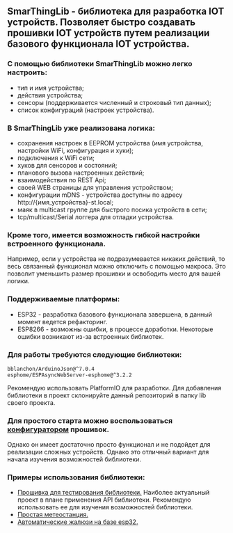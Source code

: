 ## SmarThingLib - библиотека для разработка IOT устройств. Позволяет быстро создавать прошивки IOT устройств путем реализации базового функционала IOT устройства.

### С помощью библиотеки SmarThingLib можно легко настроить:
- тип и имя устройства;
- действия устройства;
- сенсоры (поддерживается численный и строковый тип данных);
- список конфигураций (настроек устройства).

### В SmarThingLib уже реализована логика:
- сохранения настроек в EEPROM устройства (имя устройства, настройки WiFi, конфигурация и хуки);
- подключения к WiFi сети;
- хуков для сенсоров и состояний;
- планового вызова настроенных действий;
- взаимодействия по REST Api;
- своей WEB страницы для управления устройством;
- конфигурации mDNS - устройства доступны по адресу http://{имя_устройства}-st.local;
- маяк в multicast группе для быстрого посика устройств в сети;
- tcp/multicast/Serial логгера для отладки устройства.

### Кроме того, имеется возможность гибкой настройки встроенного функционала.
Например, если у устройства не подразумевается никаких действий, то весь связанный функционал можно отключить с помощью макроса.
Это позволит уменьшить размер прошивки и освободить место для вашей логики.

### Поддерживаемые платформы:
- ESP32 - разработка базового функционала завершена, в данный момент ведется рефакторинг.
- ESP8266 - возможны ошибки, в процессе доработки. Некоторые ошибки возникают из-за встроенных библиотек.

### Для работы требуются следующие библиотеки:
```
bblanchon/ArduinoJson@^7.0.4
esphome/ESPAsyncWebServer-esphome@^3.2.2
```
Рекомендую использовать PlatformIO для разработки. Для добавления библиотеки в проект склонируйте данный репозиторий в папку lib своего проекта.

### Для простого старта можно воспользоваться [конфигуратором](https://pobopo.ru/st/builder/) прошивок.
Однако он имеет достаточно просто функционал и не подойдет для реализации сложных устройств.
Однако это отличный вариант для начала изучения возможностей библиотеки.

### Примеры использования библиотеки:
- [Прошивка для тестирования библиотеки.](https://github.com/PavelProjects/SmartThingLibTest) Наиболее актуальный проект в плане применения API библиотеки. Рекомендую использовать ее для изучения возможностей библиотеки.
- [Простая метеостанция.](https://github.com/PavelProjects/meteo_station)
- [Автоматические жалюзи на базе esp32.](https://github.com/PavelProjects/SmarThingtLouver)
